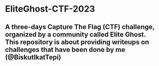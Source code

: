 # EliteGhost-CTF-2023

## A three-days Capture The Flag (CTF) challenge, organized by a community called Elite Ghost. This repository is about providing writeups on challenges that have been done by me (@BiskutIkatTepi)
